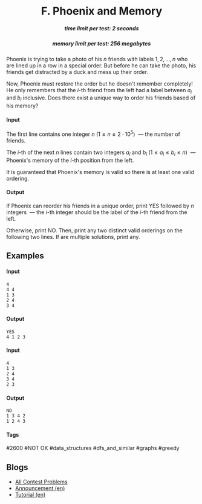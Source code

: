 <h1 style='text-align: center;'> F. Phoenix and Memory</h1>

<h5 style='text-align: center;'>time limit per test: 2 seconds</h5>
<h5 style='text-align: center;'>memory limit per test: 256 megabytes</h5>

Phoenix is trying to take a photo of his $n$ friends with labels $1, 2, \dots, n$ who are lined up in a row in a special order. But before he can take the photo, his friends get distracted by a duck and mess up their order.

Now, Phoenix must restore the order but he doesn't remember completely! He only remembers that the $i$-th friend from the left had a label between $a_i$ and $b_i$ inclusive. Does there exist a unique way to order his friends based of his memory? 

#### Input

The first line contains one integer $n$ ($1 \le n \le 2\cdot10^5$)  — the number of friends.

The $i$-th of the next $n$ lines contain two integers $a_i$ and $b_i$ ($1 \le a_i \le b_i \le n$)  — Phoenix's memory of the $i$-th position from the left.

It is guaranteed that Phoenix's memory is valid so there is at least one valid ordering.

#### Output

If Phoenix can reorder his friends in a unique order, print YES followed by $n$ integers  — the $i$-th integer should be the label of the $i$-th friend from the left.

Otherwise, print NO. Then, print any two distinct valid orderings on the following two lines. If are multiple solutions, print any.

## Examples

#### Input


```text
4
4 4
1 3
2 4
3 4
```
#### Output


```text
YES
4 1 2 3 
```
#### Input


```text
4
1 3
2 4
3 4
2 3
```
#### Output


```text
NO
1 3 4 2 
1 2 4 3 
```


#### Tags 

#2600 #NOT OK #data_structures #dfs_and_similar #graphs #greedy 

## Blogs
- [All Contest Problems](../Codeforces_Round_638_(Div._2).md)
- [Announcement (en)](../blogs/Announcement_(en).md)
- [Tutorial (en)](../blogs/Tutorial_(en).md)
